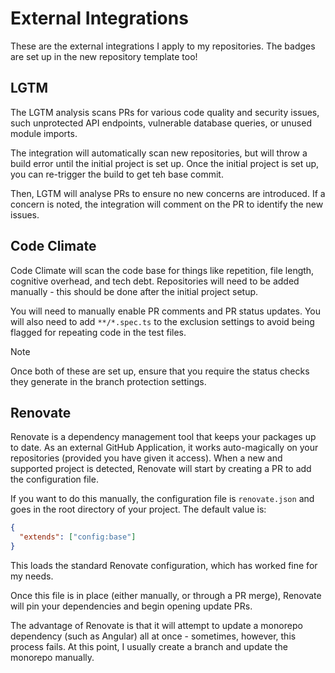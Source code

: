 # External Integrations

These are the external integrations I apply to my repositories. The badges are set up in the new repository template too!

## LGTM

The LGTM analysis scans PRs for various code quality and security issues, such unprotected API endpoints, vulnerable database queries, or unused module imports.

The integration will automatically scan new repositories, but will throw a build error until the initial project is set up. Once the initial project is set up, you can re-trigger the build to get teh base commit.

Then, LGTM will analyse PRs to ensure no new concerns are introduced. If a concern is noted, the integration will comment on the PR to identify the new issues.

## Code Climate

Code Climate will scan the code base for things like repetition, file length, cognitive overhead, and tech debt. Repositories will need to be added manually - this should be done after the initial project setup.

You will need to manually enable PR comments and PR status updates. You will also need to add `**/*.spec.ts` to the exclusion settings to avoid being flagged for repeating code in the test files.

> [!NOTE]
> Once both of these are set up, ensure that you require the status checks they generate in the branch protection settings.

## Renovate

Renovate is a dependency management tool that keeps your packages up to date. As an external GitHub Application, it works auto-magically on your repositories (provided you have given it access). When a new and supported project is detected, Renovate will start by creating a PR to add the configuration file.

If you want to do this manually, the configuration file is `renovate.json` and goes in the root directory of your project. The default value is:

```json
{
  "extends": ["config:base"]
}
```

This loads the standard Renovate configuration, which has worked fine for my needs.

Once this file is in place (either manually, or through a PR merge), Renovate will pin your dependencies and begin opening update PRs.

The advantage of Renovate is that it will attempt to update a monorepo dependency (such as Angular) all at once - sometimes, however, this process fails. At this point, I usually create a branch and update the monorepo manually.
